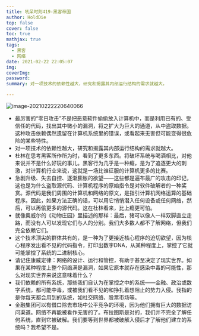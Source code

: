```yaml
---
title: 吼呆时刻419-黑客帝国
author: HoldDie
top: false
cover: false
toc: true
mathjax: true
tags:
  - 黑客
  - 网络
date: 2021-02-22 22:05:07
img:
coverImg:
password:
summary: 对一项技术的依赖性越大，研究和揭露其内部运行结构的需求就越大。

---
```


![image-20210222220640066](https://cdn.jsdelivr.net/gh/HoldDie/img1/20210222220640.png)

- 最厉害的“零日攻击”不是把恶意软件偷偷放入计算机中，而是利用已有的、受信任的代码，找出其中微小的漏洞，将之扩大为巨大的通道，从中盗取数据。这种攻击依赖偶然遗留在计算机系统里的错误，或看起来无害但可能变得很危险的某些特性。
- 对一项技术的依赖性越大，研究和揭露其内部运行结构的需求就越大。
- 杜林在思考黑客所作所为时，看到了更多东西。将破坏系统与喝酒相比，对他来说并不是什么好玩的事儿。黑客行为几乎是一种瘾，是为了追逐更大的刺激，对计算机行业来说，这就是一场比谁征服的计算机更多的比赛。
- 急剧升级、失去自控、逐渐膨胀的欲望——这些都是遍布最广的攻击的印记，这也是为什么盗取源代码、计算机程序的原始指令是对软件破解者的一种奖赏。源代码是我们周围的计算机和网络的原文，是指引计算机网络运算的基础程序。因此，如果方法正确的话，可以用它悄悄潜入任何设备或任何网络，然后，可以再偷更多的源代码。这在杜林看来，比上瘾更可怕。
- 就像奥威尔的《动物庄园》里描述的那样：最后，猪可以像人一样双脚直立走路，而没有人可以发现它们与人的分别。我们大多数人都不了解网络，但我们完全依赖它们。
- 这个技术顶尖的群体共有的，是一种为了更接近核心程序的迫切欲望，因为核心程序发出看不见的代码指令，打印出数字DNA，从某种程度上，掌控了它就可能掌控了系统的二进制核心。
- 请记住康威定律：网络的设计、运行和管控，有助于甚至决定了现实世界。如果在某种程度上整个网络满是漏洞，如果它原本就存在感染中毒的可能性，那么对现实世界来说这意味着什么？
- 我们依赖的所有系统，那些我们自认为在掌控之中的系统——金融、政治或数字系统，都可能中毒，或被我们看不见的和挣扎着想阻止的势力入侵。我指的是你每天都会用到的系统，如社交网络、股票市场等。
- 金融集团可以有借口除去市场中公平竞争的环境，因为他们拥有巨大的数据访问渠道。网络不再能被看作无害的了。布拉图斯是对的，我们并不完全了解任何系统，直到它被破解。我们要等到世界都被破解入侵后才了解他们建立的系统吗？我希望不是。